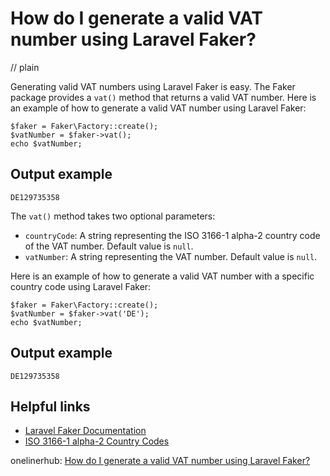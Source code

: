 # How do I generate a valid VAT number using Laravel Faker?
// plain

Generating valid VAT numbers using Laravel Faker is easy. The Faker package provides a `vat()` method that returns a valid VAT number. Here is an example of how to generate a valid VAT number using Laravel Faker:

```
$faker = Faker\Factory::create();
$vatNumber = $faker->vat();
echo $vatNumber;
```

## Output example

```
DE129735358
```

The `vat()` method takes two optional parameters:

- `countryCode`: A string representing the ISO 3166-1 alpha-2 country code of the VAT number. Default value is `null`.
- `vatNumber`: A string representing the VAT number. Default value is `null`.

Here is an example of how to generate a valid VAT number with a specific country code using Laravel Faker:

```
$faker = Faker\Factory::create();
$vatNumber = $faker->vat('DE');
echo $vatNumber;
```

## Output example

```
DE129735358
```

## Helpful links
- [Laravel Faker Documentation](https://github.com/fzaninotto/Faker#fakerprovidevat)
- [ISO 3166-1 alpha-2 Country Codes](https://en.wikipedia.org/wiki/ISO_3166-1_alpha-2)

onelinerhub: [How do I generate a valid VAT number using Laravel Faker?](https://onelinerhub.com/php-faker/how-do-i-generate-a-valid-vat-number-using-laravel-faker)